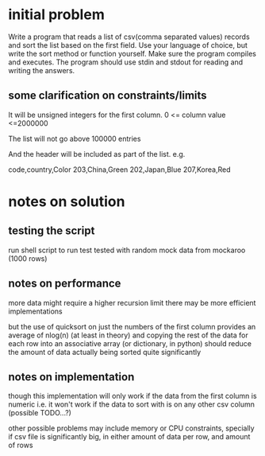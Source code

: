 # initial problem

Write a program that reads a list of csv(comma separated values) records and 
sort the list based on the first field. Use your language of choice, but write 
the sort method or function yourself.  Make sure the program compiles and 
executes. The program should use stdin and stdout for reading and writing the 
answers.

## some clarification on constraints/limits

It will be unsigned integers for the first column. 0 <= column value <=2000000

The list will not go  above 100000 entries

And the header will be included as part of the list.
e.g.

code,country,Color
203,China,Green
202,Japan,Blue
207,Korea,Red

# notes on solution

## testing the script

run shell script to run test
tested with random mock data from mockaroo (1000 rows)

## notes on performance

more data might require a higher recursion limit
there may be more efficient implementations

but the use of quicksort on just the numbers of the first
column provides an average of nlog(n) (at least in theory) and copying the
rest of the data for each row into an associative array (or dictionary, in python)
should reduce the amount of data actually being sorted quite significantly

## notes on implementation

though this implementation will only work if the data from the first column is numeric
i.e. it won't work if the data to sort with is on any other csv column (possible TODO...?)

other possible problems may include memory or CPU constraints, specially if csv file
is significantly big, in either amount of data per row, and amount of rows

